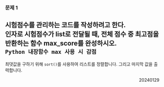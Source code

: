 ### 문제 1
시험점수를 관리하는 코드를 작성하려고 한다.  
인자로 시험점수가 list로 전달될 때, 전체 점수 중 최고점을 반환하는 함수 max_score를 완성하시오.  
`Python 내장함수 max 사용 시 감점`
---
최댓값을 구하기 위해 `sort()`를 사용하여 리스트를 정렬합니다. 그리고 마지막 값을 출력합니다.
<div style="text-align: right">20240129</div>